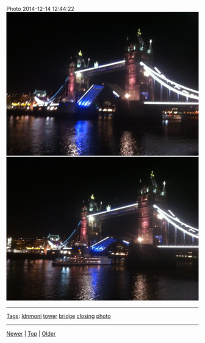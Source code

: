 <!--
title: Photo 2014-12-14 12
date: 2020-06-28T14:55:35.474Z
tags: ldnmoni, tower, bridge, closing, photo
-->








Photo 2014-12-14 12:44:22
![](105170315382-0.jpg)
![](105170315382-1.jpg)

<!--BOTTOM-POST-NAVIGATION-->
---

[Tags](tags.md): [ldnmoni](tag-ldnmoni.md) [tower](tag-tower.md) [bridge](tag-bridge.md) [closing](tag-closing.md) [photo](tag-photo.md)

---

[Newer](105020950857.md) | [Top](index.md) | [Older](105691058822.md)